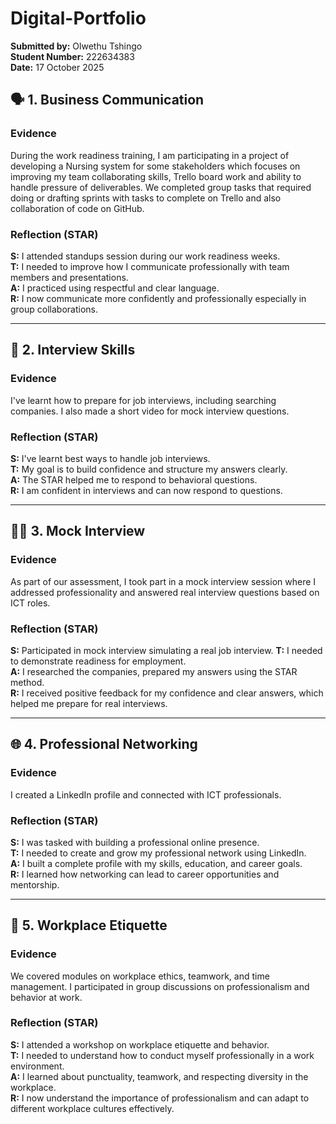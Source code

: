 # Digital-Portfolio

**Submitted by:** Olwethu Tshingo  
**Student Number:** 222634383  
**Date:** 17 October 2025  


## 🗣️ 1. Business Communication

### **Evidence**
During the work readiness training, I am participating in a project of developing a Nursing system for some stakeholders which focuses on improving my team collaborating skills, Trello board work and ability to handle pressure of deliverables. We completed group tasks that required doing or drafting sprints with tasks to complete on Trello and also collaboration of code on GitHub. 

### **Reflection (STAR)**
**S:** I attended standups session during our work readiness weeks.  
**T:** I needed to improve how I communicate professionally with team members and presentations.  
**A:** I practiced using respectful and clear language.  
**R:** I now communicate more confidently and professionally especially in group collaborations.

---

## 🎯 2. Interview Skills

### **Evidence**
I've learnt how to prepare for job interviews, including searching companies. I also made a short video for mock interview questions.

### **Reflection (STAR)**
**S:** I've learnt best ways to handle job interviews.  
**T:** My goal is to build confidence and structure my answers clearly.  
**A:** The STAR helped me to respond to behavioral questions.  
**R:** I am confident in interviews and can now respond to questions.

---

## 🧍‍♂️ 3. Mock Interview

### **Evidence**
As part of our assessment, I took part in a mock interview session where I addressed professionality and answered real interview questions based on ICT roles.

### **Reflection (STAR)**
**S:** Participated in mock interview simulating a real job interview. 
**T:** I needed to demonstrate readiness for employment.  
**A:** I researched the companies, prepared my answers using the STAR method.  
**R:** I received positive feedback for my confidence and clear answers, which helped me prepare for real interviews.

---

## 🌐 4. Professional Networking

### **Evidence**
I created a LinkedIn profile and connected with ICT professionals.

### **Reflection (STAR)**
**S:** I was tasked with building a professional online presence.  
**T:** I needed to create and grow my professional network using LinkedIn.  
**A:** I built a complete profile with my skills, education, and career goals.  
**R:** I learned how networking can lead to career opportunities and mentorship.

---

## 🏢 5. Workplace Etiquette

### **Evidence**
We covered modules on workplace ethics, teamwork, and time management. I participated in group discussions on professionalism and behavior at work.

### **Reflection (STAR)**
**S:** I attended a workshop on workplace etiquette and behavior.  
**T:** I needed to understand how to conduct myself professionally in a work environment.  
**A:** I learned about punctuality, teamwork, and respecting diversity in the workplace.  
**R:** I now understand the importance of professionalism and can adapt to different workplace cultures effectively.

